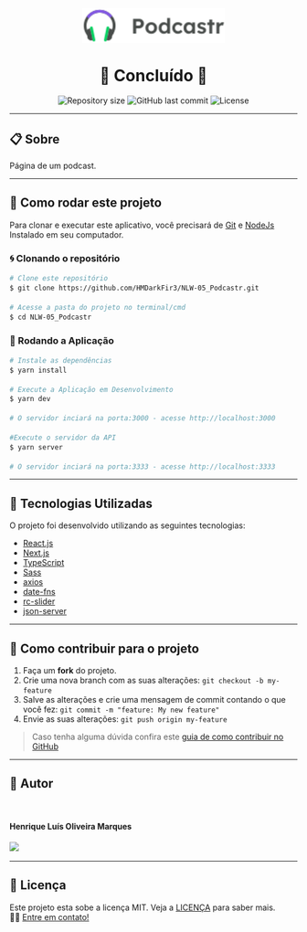 <p align="center" >
  <img align="center" src="./public/logo.png" width="250" />
</p>

<h1 align="center">
  🚀 Concluído 🚀
</h1>

<p align="center" >
  <img alt="Repository size" src="https://img.shields.io/github/repo-size/hmdarkfir3/nlw-05-podcastr?style=for-the-badge">
  
  <img alt="GitHub last commit" src="https://img.shields.io/github/last-commit/hmdarkfir3/nlw-05-podcastr?style=for-the-badge">

  <img alt="License" src="https://img.shields.io/badge/license-MIT-blue.svg?style=for-the-badge" />
</p>
  
---

## 📋 Sobre
Página de um podcast.

---

## 📂 Como rodar este projeto

Para clonar e executar este aplicativo, você precisará de [Git](https://git-scm.com) e [NodeJs](https://nodejs.org/en/) Instalado em seu computador.

### 🌀 Clonando o repositório

```bash
# Clone este repositório
$ git clone https://github.com/HMDarkFir3/NLW-05_Podcastr.git

# Acesse a pasta do projeto no terminal/cmd
$ cd NLW-05_Podcastr
```

### 🎲 Rodando a Aplicação

```bash
# Instale as dependências
$ yarn install

# Execute a Aplicação em Desenvolvimento
$ yarn dev

# O servidor inciará na porta:3000 - acesse http://localhost:3000

#Execute o servidor da API
$ yarn server

# O servidor inciará na porta:3333 - acesse http://localhost:3333
```

---

## 🚀 Tecnologias Utilizadas
 
O projeto foi desenvolvido utilizando as seguintes tecnologias:

- [React.js](https://reactjs.org)
- [Next.js](https://nextjs.org)
- [TypeScript](https://www.typescriptlang.org)
- [Sass](https://sass-lang.com)
- [axios](https://github.com/axios/axios)
- [date-fns](https://date-fns.org)
- [rc-slider](https://www.npmjs.com/package/rc-slider)
- [json-server](https://github.com/typicode/json-server)

---

## 💪 Como contribuir para o projeto

1. Faça um **fork** do projeto.
2. Crie uma nova branch com as suas alterações: `git checkout -b my-feature`
3. Salve as alterações e crie uma mensagem de commit contando o que você fez: `git commit -m "feature: My new feature"`
4. Envie as suas alterações: `git push origin my-feature`
> Caso tenha alguma dúvida confira este [guia de como contribuir no GitHub](https://github.com/firstcontributions/first-contributions)

---

## 🧑 Autor

<img style="border-radius: 50%;" src="https://github.com/HMDarkFir3.png" width="150px;" alt=""/>
 <h4>Henrique Luís Oliveira Marques</h4>

<p align="left">
  <a href="https://www.linkedin.com/in/henrique-luís-oliveira-marques-3406361a7/" target="_blank"><img src="https://img.shields.io/badge/LinkedIn-0077B5?style=for-the-badge&logo=linkedin&logoColor=white"></a>
<p>

---

## 📝 Licença
Este projeto esta sobe a licença MIT. Veja a [LICENÇA](./LICENSE) para saber mais. 
<br>
👋🏽 [Entre em contato!](https://www.linkedin.com/in/henrique-luís-oliveira-marques-3406361a7/)
